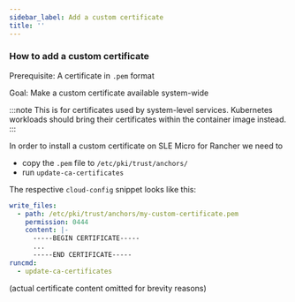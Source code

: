 ```yaml
---
sidebar_label: Add a custom certificate
title: ''
---
```


<head>
  <link rel="canonical" href="https://elemental.docs.rancher.com/custom-certificate"/>
</head>

### How to add a custom certificate

Prerequisite: A certificate in `.pem` format

Goal: Make a custom certificate available system-wide

:::note This is for certificates used by system-level services.
Kubernetes workloads should bring their certificates within the
container image instead.
:::

In order to install a custom certificate on SLE Micro for Rancher we
need to

* copy the `.pem` file to `/etc/pki/trust/anchors/`
* run `update-ca-certificates`

The respective `cloud-config` snippet looks like this:

```yaml
write_files:
  - path: /etc/pki/trust/anchors/my-custom-certificate.pem
    permission: 0444
    content: |-
      -----BEGIN CERTIFICATE-----
      ...
      -----END CERTIFICATE-----
runcmd:
  - update-ca-certificates
```

(actual certificate content omitted for brevity reasons)
